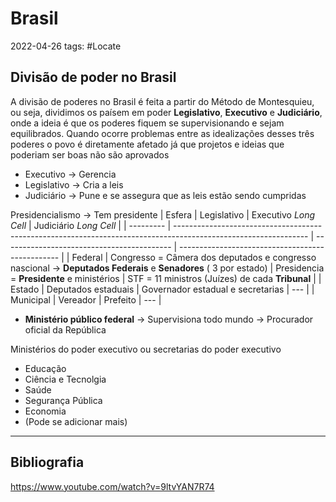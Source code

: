 # Brasil
2022-04-26
tags: #Locate 

## Divisão de poder no Brasil

A divisão de poderes no Brasil é feita a partir do Método de Montesquieu, ou seja, dividimos os paísem em poder **Legislativo**,  **Executivo** e **Judiciário**, onde a ideia é que os poderes fiquem se supervisionando e sejam equilibrados. Quando ocorre problemas entre as idealizações desses três poderes o povo é diretamente afetado já que projetos e ideias que poderiam ser boas não são aprovados

* Executivo → Gerencia
* Legislativo → Cria a leis
* Judiciário → Pune e se assegura que as leis estão sendo cumpridas

Presidencialismo → Tem presidente
| Esfera    | Legislativo                                                                                                     | Executivo *Long Cell*                      | Judiciário *Long Cell*                           |
| --------- | --------------------------------------------------------------------------------------------------------------- | ------------------------------------------ | ------------------------------------------------ |
| Federal   | Congresso = Câmera dos deputados e congresso nascional → **Deputados Federais** e **Senadores** ( 3 por estado) | Presidencia = **Presidente** e ministérios | STF = 11 ministros (Juízes) de cada **Tribunal** |
| Estado    | Deputados estaduais                                                                                             | Governador estadual e secretarias          | ---                                              |
| Municipal | Vereador                                                                                                        | Prefeito                                   | ---                                              |

*  **Ministério público federal**  → Supervisiona todo mundo  → Procurador oficial da República

Ministérios do poder executivo ou secretarias do poder executivo
* Educação
* Ciência e Tecnolgia
* Saúde
* Segurança Pública
* Economia
* (Pode se adicionar mais)

-----------------------------------------------
## Bibliografia
https://www.youtube.com/watch?v=9ltvYAN7R74

